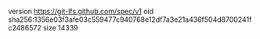 version https://git-lfs.github.com/spec/v1
oid sha256:1356e03f3afe03c559477c940768e12df7a3e21a436f504d8700241fc2486572
size 14339
